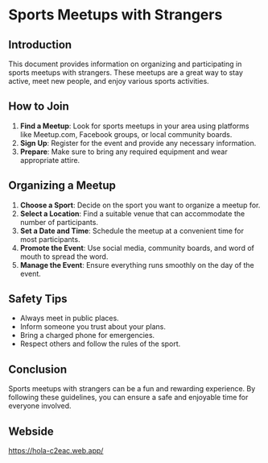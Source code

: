 # Sports Meetups with Strangers

## Introduction
This document provides information on organizing and participating in sports meetups with strangers. These meetups are a great way to stay active, meet new people, and enjoy various sports activities.

## How to Join
1. **Find a Meetup**: Look for sports meetups in your area using platforms like Meetup.com, Facebook groups, or local community boards.
2. **Sign Up**: Register for the event and provide any necessary information.
3. **Prepare**: Make sure to bring any required equipment and wear appropriate attire.

## Organizing a Meetup
1. **Choose a Sport**: Decide on the sport you want to organize a meetup for.
2. **Select a Location**: Find a suitable venue that can accommodate the number of participants.
3. **Set a Date and Time**: Schedule the meetup at a convenient time for most participants.
4. **Promote the Event**: Use social media, community boards, and word of mouth to spread the word.
5. **Manage the Event**: Ensure everything runs smoothly on the day of the event.

## Safety Tips
- Always meet in public places.
- Inform someone you trust about your plans.
- Bring a charged phone for emergencies.
- Respect others and follow the rules of the sport.

## Conclusion
Sports meetups with strangers can be a fun and rewarding experience. By following these guidelines, you can ensure a safe and enjoyable time for everyone involved.


## Webside
https://hola-c2eac.web.app/